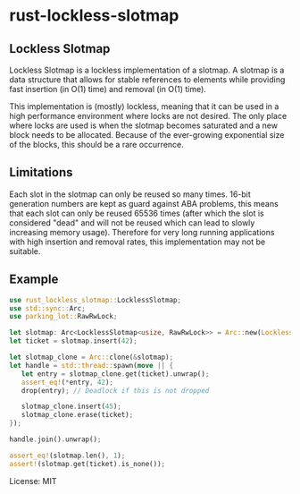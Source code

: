 # rust-lockless-slotmap

## Lockless Slotmap

Lockless Slotmap is a lockless implementation of a slotmap. A slotmap is a data structure that
allows for stable references to elements while providing fast insertion (in O(1) time) and
removal (in O(1) time).

This implementation is (mostly) lockless, meaning that it can be used in a high performance
environment where locks are not desired. The only place where locks are used is when the slotmap
becomes saturated and a new block needs to be allocated. Because of the ever-growing exponential
size of the blocks, this should be a rare occurrence.

## Limitations

Each slot in the slotmap can only be reused so many times. 16-bit generation numbers are kept as
guard against ABA problems, this means that each slot can only be reused 65536 times (after which
the slot is considered "dead" and will not be reused which can lead to slowly increasing memory
usage). Therefore for very long running applications with high insertion and removal rates, this
implementation may not be suitable.

## Example

```rust
use rust_lockless_slotmap::LocklessSlotmap;
use std::sync::Arc;
use parking_lot::RawRwLock;

let slotmap: Arc<LocklessSlotmap<usize, RawRwLock>> = Arc::new(LocklessSlotmap::new());
let ticket = slotmap.insert(42);

let slotmap_clone = Arc::clone(&slotmap);
let handle = std::thread::spawn(move || {
   let entry = slotmap_clone.get(ticket).unwrap();
   assert_eq!(*entry, 42);
   drop(entry); // Deadlock if this is not dropped

   slotmap_clone.insert(45);
   slotmap_clone.erase(ticket);
});

handle.join().unwrap();

assert_eq!(slotmap.len(), 1);
assert!(slotmap.get(ticket).is_none());
```


License: MIT
